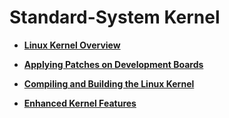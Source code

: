 # Standard-System Kernel 


- **[Linux Kernel Overview](kernel-standard-overview.md)**

- **[Applying Patches on Development Boards](kernel-standard-patch.md)**

- **[Compiling and Building the Linux Kernel](kernel-standard-build.md)**

- **[Enhanced Kernel Features](kernel-standard-enhanced-features.md)**
